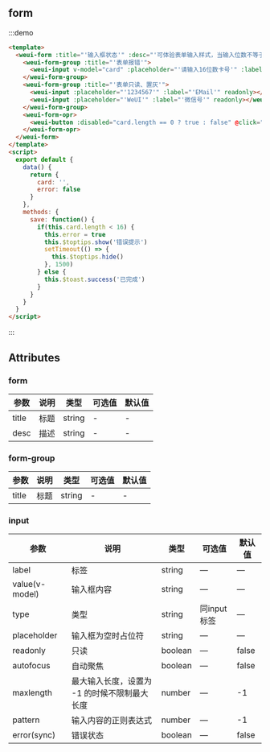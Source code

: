 ## form

:::demo

```html
<template>
  <weui-form :title="'输入框状态'" :desc="'可体验表单输入样式，当输入位数不等于16位的时候点击按钮可看到报错样式。'" >
    <weui-form-group :title="'表单报错'">
      <weui-input v-model="card" :placeholder="'请输入16位数卡号'" :label="'卡号'" :maxlength="16" autofocus :error.sync="error"></weui-input>
    </weui-form-group>
    <weui-form-group :title="'表单只读、置灰'">
      <weui-input :placeholder="'1234567'" :label="'EMail'" readonly></weui-input>
      <weui-input :placeholder="'WeUI'" :label="'微信号'" readonly></weui-input>
    </weui-form-group>
    <weui-form-opr>
      <weui-button :disabled="card.length == 0 ? true : false" @click="save()">确定</button>
    </weui-form-opr>
  </weui-form>
</template>
<script>
  export default {
    data() {
      return {
        card: '',
        error: false
      }
    },
    methods: {
      save: function() {
        if(this.card.length < 16) {
          this.error = true
          this.$toptips.show('错误提示')
          setTimeout(() => {
            this.$toptips.hide()
          }, 1500)
        } else {
          this.$toast.success('已完成')
        }
      }
    }
  }
</script>
```

:::

## Attributes

### form

| 参数  | 说明 | 类型   | 可选值 | 默认值 |
| ----- | ---- | ------ | ------ | ------ |
| title | 标题 | string | -      | -      |
| desc  | 描述 | string | -      | -      |

### form-group

| 参数  | 说明 | 类型   | 可选值 | 默认值 |
| ----- | ---- | ------ | ------ | ------ |
| title | 标题 | string | -      | -      |

### input

| 参数           | 说明                                         | 类型    | 可选值      | 默认值 |
| -------------- | -------------------------------------------- | ------- | ----------- | ------ |
| label          | 标签                                         | string  | —           | —      |
| value(v-model) | 输入框内容                                   | string  | —           | —      |
| type           | 类型                                         | string  | 同input标签 | —      |
| placeholder    | 输入框为空时占位符                           | string  | —           | —      |
| readonly       | 只读                                         | boolean | —           | false  |
| autofocus      | 自动聚焦                                     | boolean | —           | false  |
| maxlength      | 最大输入长度，设置为 -1 的时候不限制最大长度 | number  | —           | -1     |
| pattern        | 输入内容的正则表达式                         | number  | —           | -1     |
| error(sync)    | 错误状态                                     | boolean | —           | false  |
